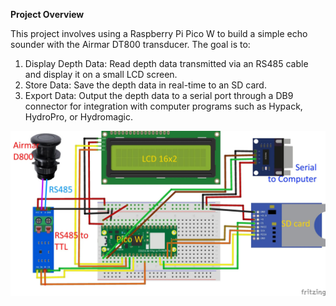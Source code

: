 **Project Overview**

This project involves using a Raspberry Pi Pico W to build a simple echo sounder with the Airmar DT800 transducer. The goal is to:

1. Display Depth Data: Read depth data transmitted via an RS485 cable and display it on a small LCD screen.
2. Store Data: Save the depth data in real-time to an SD card.
3. Export Data: Output the depth data to a serial port through a DB9 connector for integration with computer programs such as Hypack, HydroPro, or Hydromagic.
   
![alt text](https://github.com/pbroboto/Pico-Echo-Sounder/blob/main/airmar-d800-pico-w-_bb-scaled.jpg?raw=true)
